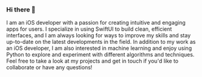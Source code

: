 ### Hi there 👋

I am an iOS developer with a passion for creating intuitive and engaging apps for users. I specialize in using SwiftUI to build clean, efficient interfaces, and I am always looking for ways to improve my skills and stay up-to-date on the latest developments in the field. In addition to my work as an iOS developer, I am also interested in machine learning and enjoy using Python to explore and experiment with different algorithms and techniques. Feel free to take a look at my projects and get in touch if you'd like to collaborate or have any questions!
<!--
**iMusaab/iMusaab** is a ✨ _special_ ✨ repository because its `README.md` (this file) appears on your GitHub profile.

Hello! I am an iOS developer with a passion for creating intuitive and engaging apps for users. I specialize in using SwiftUI to build clean, efficient interfaces, and I am always looking for ways to improve my skills and stay up-to-date on the latest developments in the field. In addition to my work as an iOS developer, I am also interested in machine learning and enjoy using Python to explore and experiment with different algorithms and techniques. Feel free to take a look at my projects and get in touch if you'd like to collaborate or have any questions!
-->
